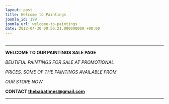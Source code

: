 ```yaml
---
layout: post
title: Welcome to Paintings
joomla_id: 199
joomla_url: welcome-to-paintings
date: 2012-04-30 00:56:21.000000000 +00:00
---
```

## 
* * *

**WELCOME TO OUR PAINTINGS SALE PAGE**

_BEUTIFUL PAINTINGS FOR SALE AT PROMOTIONAL_

_PRICES, SOME OF THE PAINTINGS AVAILABLE FROM_

_OUR STORE NOW_

**CONTACT [thebabatimes@gmail.com](mailto:thebabatimes@gmail.com)**





* * *



